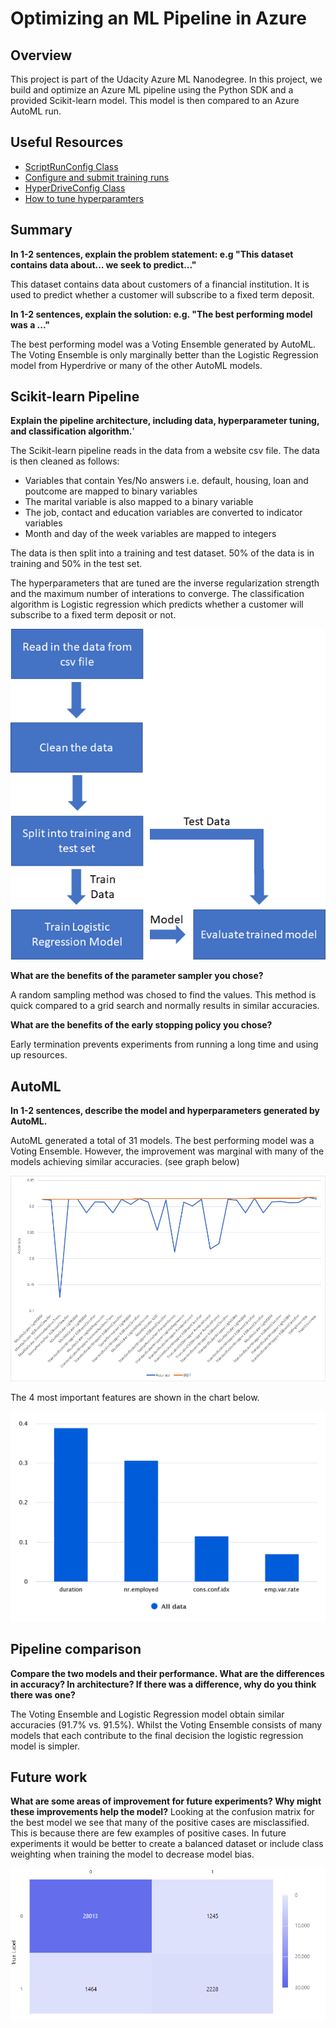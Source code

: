 # Optimizing an ML Pipeline in Azure

## Overview
This project is part of the Udacity Azure ML Nanodegree.
In this project, we build and optimize an Azure ML pipeline using the Python SDK and a provided Scikit-learn model.
This model is then compared to an Azure AutoML run.

## Useful Resources
- [ScriptRunConfig Class](https://docs.microsoft.com/en-us/python/api/azureml-core/azureml.core.scriptrunconfig?view=azure-ml-py)
- [Configure and submit training runs](https://docs.microsoft.com/en-us/azure/machine-learning/how-to-set-up-training-targets)
- [HyperDriveConfig Class](https://docs.microsoft.com/en-us/python/api/azureml-train-core/azureml.train.hyperdrive.hyperdriveconfig?view=azure-ml-py)
- [How to tune hyperparamters](https://docs.microsoft.com/en-us/azure/machine-learning/how-to-tune-hyperparameters)


## Summary
**In 1-2 sentences, explain the problem statement: e.g "This dataset contains data about... we seek to predict..."**

This dataset contains data about customers of a financial institution. It is used to predict whether a customer will subscribe to a fixed term deposit.

**In 1-2 sentences, explain the solution: e.g. "The best performing model was a ..."**

The best performing model was a Voting Ensemble generated by AutoML. The Voting Ensemble is only marginally better than the Logistic Regression model from Hyperdrive or many of the other AutoML models.

## Scikit-learn Pipeline
**Explain the pipeline architecture, including data, hyperparameter tuning, and classification algorithm.**'

The Scikit-learn pipeline reads in the data from a website csv file. The data is then cleaned as follows:
* Variables that contain Yes/No answers i.e. default, housing, loan and poutcome are mapped to binary variables
* The marital variable is also mapped to a binary variable
* The job, contact and education variables are converted to indicator variables
* Month and day of the week variables are mapped to integers

The data is then split into a training and test dataset. 50% of the data is in training and 50% in the test set.

The hyperparameters that are tuned are the inverse regularization strength and the maximum number of interations to converge. The classification algorithm is Logistic regression which predicts whether a customer will subscribe to a fixed term deposit or not.

![alt text](ScikitLearnPipelineProject1.png)

**What are the benefits of the parameter sampler you chose?**

A random sampling method was chosed to find the values. This method is quick compared to a grid search and normally results in similar accuracies.

**What are the benefits of the early stopping policy you chose?**

Early termination prevents experiments from running a long time and using up resources. 

## AutoML
**In 1-2 sentences, describe the model and hyperparameters generated by AutoML.**

AutoML generated a total of 31 models. The best performing model was a Voting Ensemble. However, the improvement was marginal with many of the models achieving similar accuracies. (see graph below)

![alt text](AutoMLModelComparison.png)

The 4 most important features are shown in the chart below.

![alt text](AutoMLBestFeatures.png)

## Pipeline comparison
**Compare the two models and their performance. What are the differences in accuracy? In architecture? If there was a difference, why do you think there was one?**

The Voting Ensemble and Logistic Regression model obtain similar accuracies (91.7% vs. 91.5%). Whilst the Voting Ensemble consists of many models that each contribute to the final decision the logistic regression model is simpler. 

## Future work
**What are some areas of improvement for future experiments? Why might these improvements help the model?**
Looking at the confusion matrix for the best model we see that many of the positive cases are misclassified. This is because there are few examples of positive cases. In future experiments it would be better to create a balanced dataset or include class weighting when training the model to decrease model bias.

![alt text](AutoMLConfusionMatric_BestVotingEnsemble_Raw.png)

